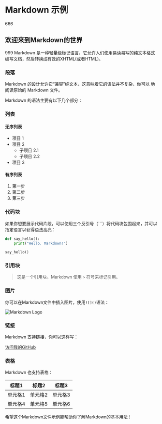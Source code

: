 # Markdown 示例
666
## 欢迎来到Markdown的世界
999
Markdown 是一种轻量级标记语言，它允许人们使用易读易写的纯文本格式编写文档，然后转换成有效的XHTML(或者HTML)。

### 段落

Markdown 的设计允许它“兼容”纯文本，这意味着它的语法并不复杂，你可以 地阅读原始的 Markdown 文件。

Markdown 的语法主要有以下几个部分：

### 列表

#### 无序列表

- 项目 1
- 项目 2
  - 子项目 2.1
  - 子项目 2.2
- 项目 3

#### 有序列表

1. 第一步
2. 第二步
3. 第三步

### 代码块  

如果你想要展示代码片段，可以使用三个反引号（\`\`\`）将代码块包围起来，并可以指定语言以获得语法高亮：  
  
```python  
def say_hello():  
    print("Hello, Markdown!")  
  
say_hello()  
```
  
### 引用块  
  
> 这是一个引用块。Markdown 使用 `>` 符号来标记引用。  
  
### 图片  
  
你可以在Markdown文件中插入图片，使用`![]()`语法：  
  
![Markdown Logo](https://upload.wikimedia.org/wikipedia/commons/thumb/4/48/Markdown-mark.svg/1200px-Markdown-mark.svg.png)  

### 链接  
  
Markdown 支持链接，你可以这样写：  
  
[访问我的GitHub](https://github.com/zaozaoiszao)  
  
### 表格  
  
Markdown 也支持表格：  
  
| 标题1 | 标题2 | 标题3 |  
|-------|-------|-------|  
| 单元格1 | 单元格2 | 单元格3 |  
| 单元格4 | 单元格5 | 单元格6 |  
  
希望这个Markdown文件示例能帮助你了解Markdown的基本用法！
